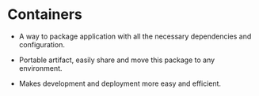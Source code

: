 # Containers

- A way to package application with all the necessary dependencies and configuration. 

- Portable artifact, easily share and move this package to any environment. 

- Makes development and deployment more easy and efficient. 
